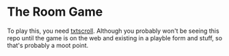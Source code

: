 The Room Game
=============

To play this, you need [txtscroll](https://github.com/Ratfink/txtscroll).
Although you probably won't be seeing this repo until the game is on the web
and existing in a playble form and stuff, so that's probably a moot point.
